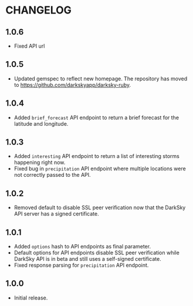 # CHANGELOG

## 1.0.6
* Fixed API url

## 1.0.5

* Updated gemspec to reflect new homepage. The repository has moved to https://github.com/darkskyapp/darksky-ruby.

## 1.0.4

* Added `brief_forecast` API endpoint to return a brief forecast for the latitude and longitude.

## 1.0.3

* Added `interesting` API endpoint to return a list of interesting storms happening right now.
* Fixed bug in `precipitation` API endpoint where multiple locations were not correctly passed to the API.

## 1.0.2

* Removed default to disable SSL peer verification now that the DarkSky API server has a signed certificate.

## 1.0.1

* Added `options` hash to API endpoints as final parameter.
* Default options for API endpoints disable SSL peer verification while DarkSky API is in beta and still uses a self-signed certificate.
* Fixed response parsing for `precipitation` API endpoint.

## 1.0.0

* Initial release.
